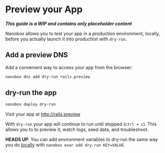 # Preview your App

_**This guide is a WIP and contains only placeholder content**_

Nanobox allows you to test your app in a production environment, locally, before you actually launch it into production with `dry-run`.

## Add a preview DNS
Add a convenient way to access your app from the browser:

```bash
nanobox dns add dry-run rails.preview
```

## dry-run the app

```bash
nanobox deploy dry-run
```

Visit your app at <a href="http://rails.preview" target="\_blank">http://rails.preview</a>

With `dry-run` your app will continue to run until stopped (`ctrl + c`). This allows you to to preview it, watch logs, seed data, and troubleshoot.

**HEADS UP**: You can add environment variables to dry-run the same way you do [locally](/ruby/rails/local-evars) with `nanobox evar add dry-run KEY=VALUE`.
